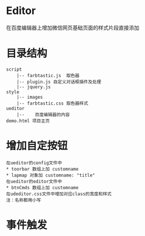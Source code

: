 # Editor
在百度编辑器上增加微信网页基础页面的样式片段直接添加

# 目录结构
    script
        |-- farbtastic.js  取色器
        |-- plugin.js 自定义对话框插件及处理
        |-- jquery.js
    style
        |-- images 
        |-- farbtastic.css 取色器样式
    ueditor
        |--    百度编辑器的内容
    demo.html 项目主页  
# 增加自定按钮
    在ueditor的config文件中 
    * toorbar 数组上加 customname
    * lapmap 对象加 customname: "title"
    在ueditor的editor文件中
    * btnCmds 数组上加 customname
    在udeditor.css文件中增加对应class的宽度和样式
    注：名称都用小写
# 事件触发
